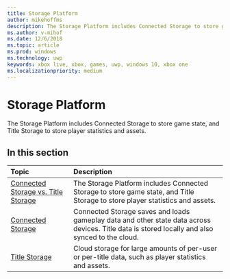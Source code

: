 ```yaml
---
title: Storage Platform
author: mikehoffms
description: The Storage Platform includes Connected Storage to store game state, and Title Storage to store player statistics and assets.
ms.author: v-mihof
ms.date: 12/6/2018
ms.topic: article
ms.prod: windows
ms.technology: uwp
keywords: xbox live, xbox, games, uwp, windows 10, xbox one
ms.localizationpriority: medium
---
```

# Storage Platform

The Storage Platform includes Connected Storage to store game state, and Title Storage to store player statistics and assets.

## In this section

| Topic                                                                                                                                             | Description                                                                                                   |
|:--------------------------------------------------------------------------------------------------------------------------------------------------|:--------------------------------------------------------------------------------------------------------------|
| [Connected Storage vs. Title Storage](connected-storage-vs-title-storage.md) | The Storage Platform includes Connected Storage to store game state, and Title Storage to store player statistics and assets. |
| [Connected Storage](connected-storage/connected-storage.md) | Connected Storage saves and loads gameplay data and other state data across devices. Title data is stored locally and also synced to the cloud. |
| [Title Storage](xbox-live-title-storage/xbl-title-storage.md) | Cloud storage for large amounts of per-user or per-title data, such as player statistics and assets. |
